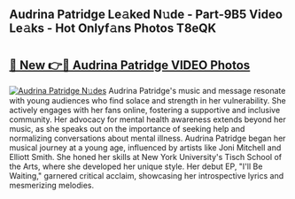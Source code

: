 ## Audrina Patridge Le𝚊ked N𝚞de - Part-9B5 Video Le𝚊ks - Hot Onlyf𝚊ns Photos T8eQK

# <h2><a href="http://ab98252.deff.icu/?id=Audrina+Patridge">🔗 New 👉🔴 Audrina Patridge VIDEO Photos</a></h2>

[![Audrina Patridge N𝚞des](https://i.imgur.com/rIISA9y.gif)](http://ab98252.deff.icu/?id=Audrina+Patridge)
Audrina Patridge's music and message resonate with young audiences who find solace and strength in her vulnerability. She actively engages with her fans online, fostering a supportive and inclusive community. Her advocacy for mental health awareness extends beyond her music, as she speaks out on the importance of seeking help and normalizing conversations about mental illness. Audrina Patridge began her musical journey at a young age, influenced by artists like Joni Mitchell and Elliott Smith. She honed her skills at New York University's Tisch School of the Arts, where she developed her unique style. Her debut EP, "I'll Be Waiting," garnered critical acclaim, showcasing her introspective lyrics and mesmerizing melodies.
